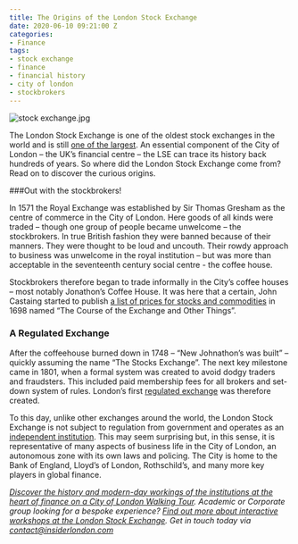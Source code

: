 ```yaml
---
title: The Origins of the London Stock Exchange
date: 2020-06-10 09:21:00 Z
categories:
- Finance
tags:
- stock exchange
- finance
- financial history
- city of london
- stockbrokers
---
```


![stock exchange.jpg](/uploads/stock%20exchange.jpg)

The London Stock Exchange is one of the oldest stock exchanges in the world and is still [one of the largest](https://www.visualcapitalist.com/all-of-the-worlds-stock-exchanges-by-size/). An essential component of the City of London – the UK’s financial centre – the LSE can trace its history back hundreds of years. So where did the London Stock Exchange come from? Read on to discover the curious origins.


 ###Out with the stockbrokers!

In 1571 the Royal Exchange was established by Sir Thomas Gresham as the centre of commerce in the City of London. Here goods of all kinds were traded – though one group of people became unwelcome – the stockbrokers. In true British fashion they were banned because of their manners. They were thought to be loud and uncouth. Their rowdy approach to business was unwelcome in the royal institution – but was more than acceptable in the seventeenth century social centre - the coffee house.

Stockbrokers therefore began to trade informally in the City’s coffee houses – most notably Jonathon’s Coffee House. It was here that a certain, John Castaing started to publish [a list of prices for stocks and commodities](https://www.theguardian.com/business/2019/aug/01/london-stock-exchange-over-300-years-and-counting) in 1698 named “The Course of the Exchange and Other Things”. 

 
### A Regulated Exchange

After the coffeehouse burned down in 1748 – “New Johnathon’s was built” – quickly assuming the name “The Stocks Exchange”. The next key milestone came in 1801, when a formal system was created to avoid dodgy traders and fraudsters. This included paid membership fees for all brokers and set-down system of rules. London’s first [regulated exchange](https://www.investopedia.com/terms/l/lse.asp) was therefore created.

To this day, unlike other exchanges around the world, the London Stock Exchange is not subject to regulation from government and operates as an [independent institution](https://www.britannica.com/topic/security-business-economics/Organization-of-exchanges#ref394190). This may seem surprising but, in this sense, it is representative of many aspects of business life in the City of London, an autonomous zone with its own laws and policing. The City is home to the Bank of England, Lloyd’s of London, Rothschild’s, and many more key players in global finance.

*[Discover the history and modern-day workings of the institutions at the heart of finance on a City of London Walking Tour](https://www.insiderlondon.com/london/educational-tours/london-finance-walking-tour/).*
*Academic or Corporate group looking for a bespoke experience? [Find out more about interactive workshops at the London Stock Exchange](https://www.insiderlondon.com/london/company-visits/). Get in touch today via [contact@insiderlondon.com](mailto:contact@insiderlondon.com)*

